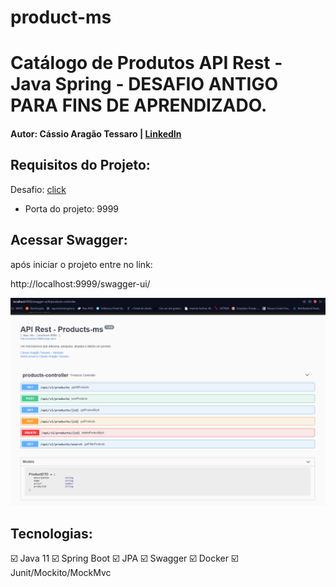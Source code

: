 # product-ms

# Catálogo de Produtos API Rest - Java Spring - DESAFIO ANTIGO PARA FINS DE APRENDIZADO.

#### Autor: Cássio Aragão Tessaro | [LinkedIn](https://www.linkedin.com/in/ctessaro/)

## Requisitos do Projeto:

Desafio: [click](/desafio/desafio.md)

- Porta do projeto: 9999

## Acessar Swagger:

após iniciar o projeto entre no link:

http://localhost:9999/swagger-ui/

![Swagger-img](/desafio/assets/Swagger.png)

## Tecnologias:

:ballot_box_with_check: Java 11
:ballot_box_with_check: Spring Boot
:ballot_box_with_check: JPA
:ballot_box_with_check: Swagger
:ballot_box_with_check: Docker
:ballot_box_with_check: Junit/Mockito/MockMvc
